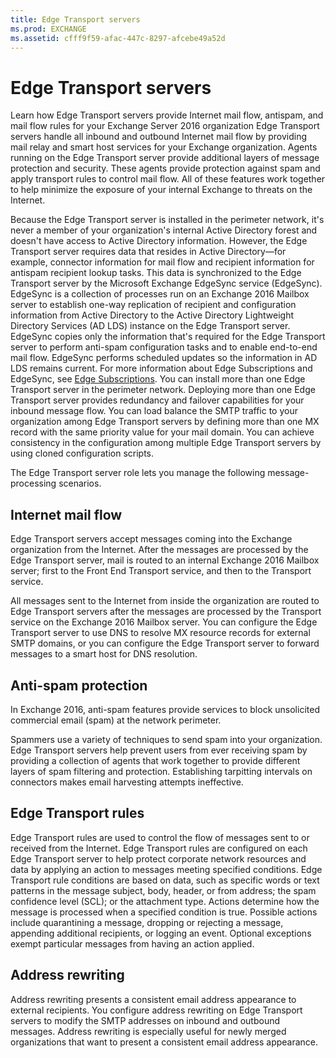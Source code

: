 ```yaml
---
title: Edge Transport servers
ms.prod: EXCHANGE
ms.assetid: cfff9f59-afac-447c-8297-afcebe49a52d
---
```



# Edge Transport servers
Learn how Edge Transport servers provide Internet mail flow, antispam, and mail flow rules for your Exchange Server 2016 organization
Edge Transport servers handle all inbound and outbound Internet mail flow by providing mail relay and smart host services for your Exchange organization. Agents running on the Edge Transport server provide additional layers of message protection and security. These agents provide protection against spam and apply transport rules to control mail flow. All of these features work together to help minimize the exposure of your internal Exchange to threats on the Internet.
  
    
    

Because the Edge Transport server is installed in the perimeter network, it's never a member of your organization's internal Active Directory forest and doesn't have access to Active Directory information. However, the Edge Transport server requires data that resides in Active Directory—for example, connector information for mail flow and recipient information for antispam recipient lookup tasks. This data is synchronized to the Edge Transport server by the Microsoft Exchange EdgeSync service (EdgeSync). EdgeSync is a collection of processes run on an Exchange 2016 Mailbox server to establish one-way replication of recipient and configuration information from Active Directory to the Active Directory Lightweight Directory Services (AD LDS) instance on the Edge Transport server. EdgeSync copies only the information that's required for the Edge Transport server to perform anti-spam configuration tasks and to enable end-to-end mail flow. EdgeSync performs scheduled updates so the information in AD LDS remains current. For more information about Edge Subscriptions and EdgeSync, see  [Edge Subscriptions](edge-subscriptions.md).
You can install more than one Edge Transport server in the perimeter network. Deploying more than one Edge Transport server provides redundancy and failover capabilities for your inbound message flow. You can load balance the SMTP traffic to your organization among Edge Transport servers by defining more than one MX record with the same priority value for your mail domain. You can achieve consistency in the configuration among multiple Edge Transport servers by using cloned configuration scripts.
  
    
    

The Edge Transport server role lets you manage the following message-processing scenarios.
## Internet mail flow

Edge Transport servers accept messages coming into the Exchange organization from the Internet. After the messages are processed by the Edge Transport server, mail is routed to an internal Exchange 2016 Mailbox server; first to the Front End Transport service, and then to the Transport service.
  
    
    
All messages sent to the Internet from inside the organization are routed to Edge Transport servers after the messages are processed by the Transport service on the Exchange 2016 Mailbox server. You can configure the Edge Transport server to use DNS to resolve MX resource records for external SMTP domains, or you can configure the Edge Transport server to forward messages to a smart host for DNS resolution.
  
    
    

## Anti-spam protection

In Exchange 2016, anti-spam features provide services to block unsolicited commercial email (spam) at the network perimeter.
  
    
    
Spammers use a variety of techniques to send spam into your organization. Edge Transport servers help prevent users from ever receiving spam by providing a collection of agents that work together to provide different layers of spam filtering and protection. Establishing tarpitting intervals on connectors makes email harvesting attempts ineffective.
  
    
    

## Edge Transport rules

Edge Transport rules are used to control the flow of messages sent to or received from the Internet. Edge Transport rules are configured on each Edge Transport server to help protect corporate network resources and data by applying an action to messages meeting specified conditions. Edge Transport rule conditions are based on data, such as specific words or text patterns in the message subject, body, header, or from address; the spam confidence level (SCL); or the attachment type. Actions determine how the message is processed when a specified condition is true. Possible actions include quarantining a message, dropping or rejecting a message, appending additional recipients, or logging an event. Optional exceptions exempt particular messages from having an action applied.
  
    
    

## Address rewriting

Address rewriting presents a consistent email address appearance to external recipients. You configure address rewriting on Edge Transport servers to modify the SMTP addresses on inbound and outbound messages. Address rewriting is especially useful for newly merged organizations that want to present a consistent email address appearance.
  
    
    

